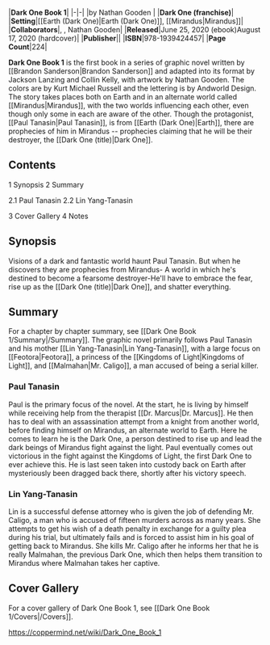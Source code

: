 |**Dark One Book 1**|
|-|-|
|by  Nathan Gooden |
|**Dark One (franchise)**|
|**Setting**|[[Earth (Dark One)\|Earth (Dark One)]], [[Mirandus\|Mirandus]]|
|**Collaborators**|, , Nathan Gooden|
|**Released**|June 25, 2020 (ebook)August 17, 2020 (hardcover)|
|**Publisher**||
|**ISBN**|978-1939424457|
|**Page Count**|224|

**Dark One Book 1** is the first book in a series of graphic novel written by [[Brandon Sanderson\|Brandon Sanderson]] and adapted into its format by Jackson Lanzing and Collin Kelly, with artwork by Nathan Gooden. The colors are by Kurt Michael Russell and the lettering is by Andworld Design. The story takes places both on Earth and in an alternate world called [[Mirandus\|Mirandus]], with the two worlds influencing each other, even though only some in each are aware of the other. Though the protagonist, [[Paul Tanasin\|Paul Tanasin]], is from [[Earth (Dark One)\|Earth]], there are prophecies of him in Mirandus -- prophecies claiming that he will be their destroyer, the [[Dark One (title)\|Dark One]].

## Contents

1 Synopsis
2 Summary

2.1 Paul Tanasin
2.2 Lin Yang-Tanasin


3 Cover Gallery
4 Notes


## Synopsis
Visions of a dark and fantastic world haunt Paul Tanasin.
But when he discovers they are prophecies from Mirandus-
A world in which he's destined to become a fearsome
destroyer-He'll have to embrace the fear, rise up
as the [[Dark One (title)\|Dark One]], and shatter everything.

## Summary
For a chapter by chapter summary, see [[Dark One Book 1/Summary\|/Summary]].
The graphic novel primarily follows Paul Tanasin and his mother [[Lin Yang-Tanasin\|Lin Yang-Tanasin]], with a large focus on [[Feotora\|Feotora]], a princess of the [[Kingdoms of Light\|Kingdoms of Light]], and [[Malmahan\|Mr. Caligo]], a man accused of being a serial killer.

### Paul Tanasin
Paul is the primary focus of the novel. At the start, he is living by himself while receiving help from the therapist [[Dr. Marcus\|Dr. Marcus]]. He then has to deal with an assassination attempt from a knight from another world, before finding himself on Mirandus, an alternate world to Earth. Here he comes to learn he is the Dark One, a person destined to rise up and lead the dark beings of Mirandus fight against the light. Paul eventually comes out victorious in the fight against the Kingdoms of Light, the first Dark One to ever achieve this. He is last seen taken into custody back on Earth after mysteriously been dragged back there, shortly after his victory speech.

### Lin Yang-Tanasin
Lin is a successful defense attorney who is given the job of defending Mr. Caligo, a man who is accused of fifteen murders across as many years. She attempts to get his wish of a death penalty in exchange for a guilty plea during his trial, but ultimately fails and is forced to assist him in his goal of getting back to Mirandus. She kills Mr. Caligo after he informs her that he is really Malmahan, the previous Dark One, which then helps them transition to Mirandus where Malmahan takes her captive.

## Cover Gallery
For a cover gallery of Dark One Book 1, see [[Dark One Book 1/Covers\|/Covers]].


https://coppermind.net/wiki/Dark_One_Book_1